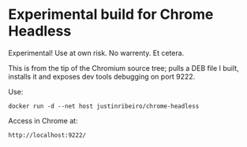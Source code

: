 # Experimental build for Chrome Headless

Experimental! Use at own risk. No warrenty. Et cetera.

This is from the tip of the Chromium source tree; pulls a DEB file I built, installs it and exposes dev tools debugging on port 9222.

Use:
```
docker run -d --net host justinribeiro/chrome-headless
```

Access in Chrome at:
```
http://localhost:9222/
```